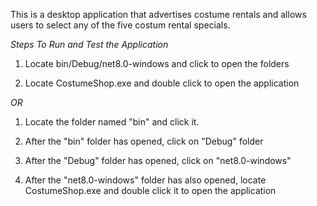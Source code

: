 This is a desktop application that advertises costume rentals and allows users to select any of the five costum rental specials.

*Steps To Run and Test the Application*

1. Locate bin/Debug/net8.0-windows and click to open the folders

2. Locate CostumeShop.exe and double click to open the application 

*OR*

1. Locate the folder named "bin" and click it.

2. After the "bin" folder has opened, click on "Debug" folder

3. After the "Debug" folder has opened, click on "net8.0-windows"

4. After the "net8.0-windows" folder has also opened, locate CostumeShop.exe and double click it to open the application
